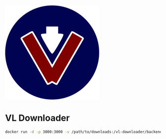 ![spooty logo](assets/logo.svg)
# VL Downloader

```bash
docker run -d -p 3000:3000 -v /path/to/downloads:/vl-downloader/backend/downloads raiper34/vl-downloader:latest
```